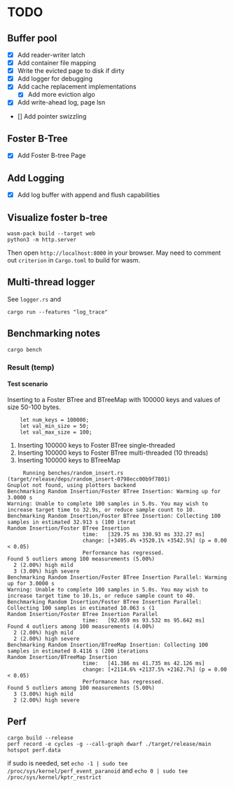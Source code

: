 # TODO

## Buffer pool
* [x] Add reader-writer latch
* [x] Add container file mapping
* [x] Write the evicted page to disk if dirty
* [x] Add logger for debugging
* [x] Add cache replacement implementations
    * [x] Add more eviction algo
* [x] Add write-ahead log, page lsn
* [] Add pointer swizzling

## Foster B-Tree
* [x] Add Foster B-tree Page

## Add Logging
* [x] Add log buffer with append and flush capabilities


## Visualize foster b-tree
```
wasm-pack build --target web
python3 -m http.server
```
Then open `http://localhost:8000` in your browser.
May need to comment out `criterion` in `Cargo.toml` to build for wasm.


## Multi-thread logger
See `logger.rs` and 
```
cargo run --features "log_trace"
```

## Benchmarking notes

```
cargo bench
```

### Result (temp)

#### Test scenario

Inserting to a Foster BTree and BTreeMap with 100000 keys and values of size 50-100 bytes.
```
    let num_keys = 100000;
    let val_min_size = 50;
    let val_max_size = 100;
```

1. Inserting 100000 keys to Foster BTree single-threaded
2. Inserting 100000 keys to Foster BTree multi-threaded (10 threads)
3. Inserting 100000 keys to BTreeMap


```
     Running benches/random_insert.rs (target/release/deps/random_insert-0798ecc00b9f7801)
Gnuplot not found, using plotters backend
Benchmarking Random Insertion/Foster BTree Insertion: Warming up for 3.0000 s
Warning: Unable to complete 100 samples in 5.0s. You may wish to increase target time to 32.9s, or reduce sample count to 10.
Benchmarking Random Insertion/Foster BTree Insertion: Collecting 100 samples in estimated 32.913 s (100 iterat
Random Insertion/Foster BTree Insertion
                        time:   [329.75 ms 330.93 ms 332.27 ms]
                        change: [+3495.4% +3520.1% +3542.5%] (p = 0.00 < 0.05)
                        Performance has regressed.
Found 5 outliers among 100 measurements (5.00%)
  2 (2.00%) high mild
  3 (3.00%) high severe
Benchmarking Random Insertion/Foster BTree Insertion Parallel: Warming up for 3.0000 s
Warning: Unable to complete 100 samples in 5.0s. You may wish to increase target time to 10.1s, or reduce sample count to 40.
Benchmarking Random Insertion/Foster BTree Insertion Parallel: Collecting 100 samples in estimated 10.063 s (1
Random Insertion/Foster BTree Insertion Parallel
                        time:   [92.059 ms 93.532 ms 95.642 ms]
Found 4 outliers among 100 measurements (4.00%)
  2 (2.00%) high mild
  2 (2.00%) high severe
Benchmarking Random Insertion/BTreeMap Insertion: Collecting 100 samples in estimated 8.4116 s (200 iterations
Random Insertion/BTreeMap Insertion
                        time:   [41.386 ms 41.735 ms 42.126 ms]
                        change: [+2114.6% +2137.5% +2162.7%] (p = 0.00 < 0.05)
                        Performance has regressed.
Found 5 outliers among 100 measurements (5.00%)
  3 (3.00%) high mild
  2 (2.00%) high severe 
```


## Perf
```
cargo build --release
perf record -e cycles -g --call-graph dwarf ./target/release/main 
hotspot perf.data
```

if sudo is needed, set `echo -1 | sudo tee /proc/sys/kernel/perf_event_paranoid` and `echo 0 | sudo tee /proc/sys/kernel/kptr_restrict`